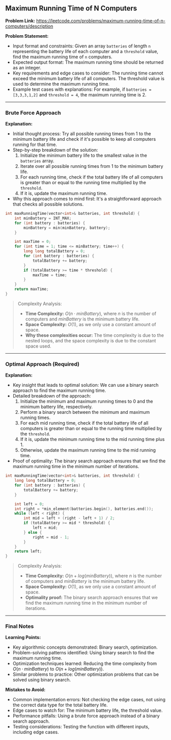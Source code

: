 ## Maximum Running Time of N Computers
**Problem Link:** https://leetcode.com/problems/maximum-running-time-of-n-computers/description

**Problem Statement:**
- Input format and constraints: Given an array `batteries` of length `n` representing the battery life of each computer and a `threshold` value, find the maximum running time of `n` computers.
- Expected output format: The maximum running time should be returned as an integer.
- Key requirements and edge cases to consider: The running time cannot exceed the minimum battery life of all computers. The threshold value is used to determine the maximum running time.
- Example test cases with explanations: For example, if `batteries = [3,3,3,1,2]` and `threshold = 4`, the maximum running time is 2.

---

### Brute Force Approach

**Explanation:**
- Initial thought process: Try all possible running times from 1 to the minimum battery life and check if it's possible to keep all computers running for that time.
- Step-by-step breakdown of the solution:
  1. Initialize the minimum battery life to the smallest value in the `batteries` array.
  2. Iterate over all possible running times from 1 to the minimum battery life.
  3. For each running time, check if the total battery life of all computers is greater than or equal to the running time multiplied by the `threshold`.
  4. If it is, update the maximum running time.
- Why this approach comes to mind first: It's a straightforward approach that checks all possible solutions.

```cpp
int maxRunningTime(vector<int>& batteries, int threshold) {
    int minBattery = INT_MAX;
    for (int battery : batteries) {
        minBattery = min(minBattery, battery);
    }

    int maxTime = 0;
    for (int time = 1; time <= minBattery; time++) {
        long long totalBattery = 0;
        for (int battery : batteries) {
            totalBattery += battery;
        }
        if (totalBattery >= time * threshold) {
            maxTime = time;
        }
    }
    return maxTime;
}
```

> Complexity Analysis:
> - **Time Complexity:** $O(n \cdot minBattery)$, where $n$ is the number of computers and $minBattery$ is the minimum battery life.
> - **Space Complexity:** $O(1)$, as we only use a constant amount of space.
> - **Why these complexities occur:** The time complexity is due to the nested loops, and the space complexity is due to the constant space used.

---

### Optimal Approach (Required)

**Explanation:**
- Key insight that leads to optimal solution: We can use a binary search approach to find the maximum running time.
- Detailed breakdown of the approach:
  1. Initialize the minimum and maximum running times to 0 and the minimum battery life, respectively.
  2. Perform a binary search between the minimum and maximum running times.
  3. For each mid running time, check if the total battery life of all computers is greater than or equal to the running time multiplied by the `threshold`.
  4. If it is, update the minimum running time to the mid running time plus 1.
  5. Otherwise, update the maximum running time to the mid running time.
- Proof of optimality: The binary search approach ensures that we find the maximum running time in the minimum number of iterations.

```cpp
int maxRunningTime(vector<int>& batteries, int threshold) {
    long long totalBattery = 0;
    for (int battery : batteries) {
        totalBattery += battery;
    }

    int left = 0;
    int right = *min_element(batteries.begin(), batteries.end());
    while (left < right) {
        int mid = left + (right - left + 1) / 2;
        if (totalBattery >= mid * threshold) {
            left = mid;
        } else {
            right = mid - 1;
        }
    }
    return left;
}
```

> Complexity Analysis:
> - **Time Complexity:** $O(n + log(minBattery))$, where $n$ is the number of computers and $minBattery$ is the minimum battery life.
> - **Space Complexity:** $O(1)$, as we only use a constant amount of space.
> - **Optimality proof:** The binary search approach ensures that we find the maximum running time in the minimum number of iterations.

---

### Final Notes

**Learning Points:**
- Key algorithmic concepts demonstrated: Binary search, optimization.
- Problem-solving patterns identified: Using binary search to find the maximum running time.
- Optimization techniques learned: Reducing the time complexity from $O(n \cdot minBattery)$ to $O(n + log(minBattery))$.
- Similar problems to practice: Other optimization problems that can be solved using binary search.

**Mistakes to Avoid:**
- Common implementation errors: Not checking the edge cases, not using the correct data type for the total battery life.
- Edge cases to watch for: The minimum battery life, the threshold value.
- Performance pitfalls: Using a brute force approach instead of a binary search approach.
- Testing considerations: Testing the function with different inputs, including edge cases.